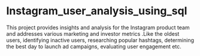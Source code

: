 # Instagram_user_analysis_using_sql
This project provides insights and analysis for the Instagram product team and addresses various marketing and investor metrics .Like the oldest users, identifying inactive users, researching popular hashtags, determining the best day to launch ad campaigns, evaluating user engagement etc.
